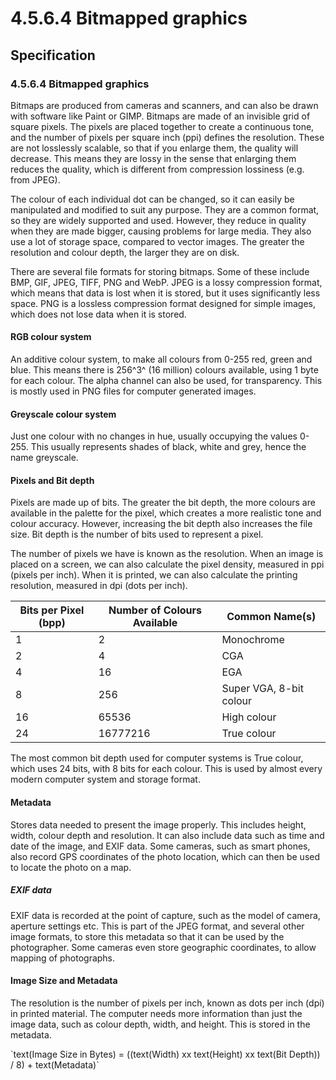 # 4.5.6.4 Bitmapped graphics

## Specification

### 4.5.6.4 Bitmapped graphics
Bitmaps are produced from cameras and scanners, and can also be drawn with software like Paint or GIMP. Bitmaps are made of an invisible grid of square pixels. The pixels are placed together to create a continuous tone, and the number of pixels per square inch (ppi) defines the resolution. These are not losslessly scalable, so that if you enlarge them, the quality will decrease. This means they are lossy in the sense that enlarging them reduces the quality, which is different from compression lossiness (e.g. from JPEG).

The colour of each individual dot can be changed, so it can easily be manipulated and modified to suit any purpose. They are a common format, so they are widely supported and used. However, they reduce in quality when they are made bigger, causing problems for large media. They also use a lot of storage space, compared to vector images. The greater the resolution and colour depth, the larger they are on disk.

There are several file formats for storing bitmaps. Some of these include BMP, GIF, JPEG, TIFF, PNG and WebP. JPEG is a lossy compression format, which means that data is lost when it is stored, but it uses significantly less space. PNG is a lossless compression format designed for simple images, which does not lose data when it is stored.

#### RGB colour system
An additive colour system, to make all colours from 0-255 red, green and blue. This means there is 256^3^ (16 million) colours available, using 1 byte for each colour. The alpha channel can also be used, for transparency. This is mostly used in PNG files for computer generated images.

#### Greyscale colour system
Just one colour with no changes in hue, usually occupying the values 0-255. This usually represents shades of black, white and grey, hence the name greyscale.

#### Pixels and Bit depth
Pixels are made up of bits. The greater the bit depth, the more colours are available in the palette for the pixel, which creates a more realistic tone and colour accuracy. However, increasing the bit depth also increases the file size. Bit depth is the number of bits used to represent a pixel.

The number of pixels we have is known as the resolution. When an image is placed on a screen, we can also calculate the pixel density, measured in ppi (pixels per inch). When it is printed, we can also calculate the printing resolution, measured in dpi (dots per inch).

Bits per Pixel (bpp) | Number of Colours Available | Common Name(s)
---|---|---
1|2|Monochrome
2|4|CGA
4|16|EGA
8|256|Super VGA, 8-bit colour
16|65536|High colour
24|16777216|True colour

The most common bit depth used for computer systems is True colour, which uses 24 bits, with 8 bits for each colour. This is used by almost every modern computer system and storage format.

#### Metadata
Stores data needed to present the image properly. This includes height, width, colour depth and resolution. It can also include data such as time and date of the image, and EXIF data. Some cameras, such as smart phones, also record GPS coordinates of the photo location, which can then be used to locate the photo on a map.

##### EXIF data
EXIF data is recorded at the point of capture, such as the model of camera, aperture settings etc. This is part of the JPEG format, and several other image formats, to store this metadata so that it can be used by the photographer. Some cameras even store geographic coordinates, to allow mapping of photographs.

#### Image Size and Metadata
The resolution is the number of pixels per inch, known as dots per inch (dpi) in printed material.
The computer needs more information than just the image data, such as colour depth, width, and height. This is stored in the metadata.

\`text(Image Size in Bytes) = ((text(Width) xx text(Height) xx text(Bit Depth)) / 8) + text(Metadata)\`